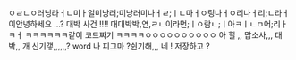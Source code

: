 ㅇㄹㄴㅇ러닝라ㅓㄴ미ㅏ얼미낭러;미낭러미나ㅓㄹ;ㅣㄴ마ㅓㅇ링나ㅓㅇ리나ㅓ리;ㄴ라ㅓ이안녕하세요 ...?
대박 사건 !!!!
대대박박,연,ㄹㄴ이라먼;ㅣㅇ람ㄴ;ㅣ아ㅋㅣㄴㅁ어;리ㅏㅋㅓ
ㅋㅋㅋㅋㅋㅋ같이 코드짜기
ㅋㅋㅋㅋㅇㅇㅇㅇㅇㅇㅇㅇㅇㅇ 아 헐 ,, 맙소사,,, 대박,, 개 신기갷,,,,,,? word 나 피그마 ?쉰기해,,,
네 !
저장하고 ?
